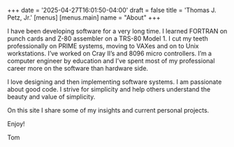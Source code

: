 +++
date = '2025-04-27T16:01:50-04:00'
draft = false
title = 'Thomas J. Petz, Jr.'
[menus]
    [menus.main]
        name = "About"
+++

I have been developing software for a very long time.  I learned FORTRAN on punch cards and  Z-80 assembler on a TRS-80 Model 1.  I cut my teeth professionally on PRIME systems, moving to VAXes and on to Unix workstations.  I’ve worked on Cray II’s and 8096 micro controllers.  I’m a computer engineer by education and I’ve spent most of my professional career more on the software than hardware side.

I love designing and then implementing software systems.  I am passionate about good code.  I strive for simplicity and help others understand the beauty and value of simplicity.

On this site I share some of my insights and current personal projects.

Enjoy!

Tom
